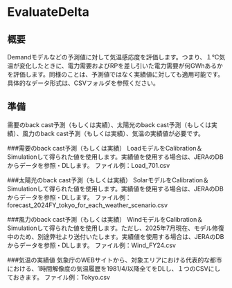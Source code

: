 # EvaluateDelta
## 概要
Demandモデルなどの予測値に対して気温感応度を評価します。つまり、１℃気温が変化したときに、電力需要およびRPを差し引いた電力需要が何GWhあるかを評価します。同様のことは、予測値ではなく実績値に対しても適用可能です。具体的なデータ形式は、CSVフォルダを参照ください。

## 準備
需要のback cast予測（もしくは実績）、太陽光のback cast予測（もしくは実績）、風力のback cast予測（もしくは実績）、気温の実績値が必要です。

###需要のback cast予測（もしくは実績）
LoadモデルをCalibration＆Simulationして得られた値を使用します。実績値を使用する場合は、JERAのDBからデータを参照・DLします。
ファイル例：Load_701.csv

###太陽光のback cast予測（もしくは実績）
SolarモデルをCalibration＆Simulationして得られた値を使用します。実績値を使用する場合は、JERAのDBからデータを参照・DLします。
ファイル例：forecast_2024FY_tokyo_for_each_weather_scenario.csv

###風力のback cast予測（もしくは実績）
WindモデルをCalibration＆Simulationして得られた値を使用します。ただし、2025年7月現在、モデル修復中のため、別途弊社より送付いたします。実績値を使用する場合は、JERAのDBからデータを参照・DLします。
ファイル例：Wind_FY24.csv

###気温の実績値
気象庁のWEBサイトから、対象エリアにおける代表的な都市における、1時間解像度の気温履歴を1981/4/以降全てをDLし、１つのCSVにしておきます。
ファイル例：Tokyo.csv

